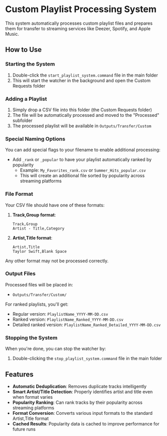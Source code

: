 # Custom Playlist Processing System

This system automatically processes custom playlist files and prepares them for transfer to streaming services like Deezer, Spotify, and Apple Music.

## How to Use

### Starting the System

1. Double-click the `start_playlist_system.command` file in the main folder
2. This will start the watcher in the background and open the Custom Requests folder

### Adding a Playlist

1. Simply drop a CSV file into this folder (the Custom Requests folder)
2. The file will be automatically processed and moved to the "Processed" subfolder
3. The processed playlist will be available in `Outputs/Transfer/Custom`

### Special Naming Options

You can add special flags to your filename to enable additional processing:

- Add `_rank` or `_popular` to have your playlist automatically ranked by popularity
  - Example: `My_Favorites_rank.csv` or `Summer_Hits_popular.csv`
  - This will create an additional file sorted by popularity across streaming platforms

### File Format

Your CSV file should have one of these formats:

1. **Track,Group format**:
   ```
   Track,Group
   Artist - Title,Category
   ```

2. **Artist,Title format**:
   ```
   Artist,Title
   Taylor Swift,Blank Space
   ```

Any other format may not be processed correctly.

### Output Files

Processed files will be placed in:
- `Outputs/Transfer/Custom/`

For ranked playlists, you'll get:
- Regular version: `PlaylistName_YYYY-MM-DD.csv`
- Ranked version: `PlaylistName_Ranked_YYYY-MM-DD.csv`
- Detailed ranked version: `PlaylistName_Ranked_Detailed_YYYY-MM-DD.csv`

### Stopping the System

When you're done, you can stop the watcher by:
1. Double-clicking the `stop_playlist_system.command` file in the main folder

## Features

- **Automatic Deduplication**: Removes duplicate tracks intelligently
- **Smart Artist/Title Detection**: Properly identifies artist and title even when format varies
- **Popularity Ranking**: Can rank tracks by their popularity across streaming platforms
- **Format Conversion**: Converts various input formats to the standard Artist,Title format
- **Cached Results**: Popularity data is cached to improve performance for future runs
